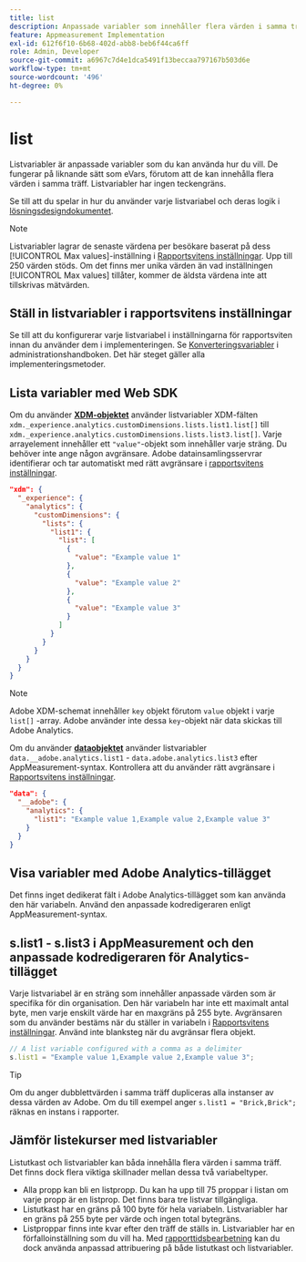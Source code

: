 ```yaml
---
title: list
description: Anpassade variabler som innehåller flera värden i samma träff.
feature: Appmeasurement Implementation
exl-id: 612f6f10-6b68-402d-abb8-beb6f44ca6ff
role: Admin, Developer
source-git-commit: a6967c7d4e1dca5491f13beccaa797167b503d6e
workflow-type: tm+mt
source-wordcount: '496'
ht-degree: 0%

---
```


# list

Listvariabler är anpassade variabler som du kan använda hur du vill. De fungerar på liknande sätt som eVars, förutom att de kan innehålla flera värden i samma träff. Listvariabler har ingen teckengräns.

Se till att du spelar in hur du använder varje listvariabel och deras logik i [lösningsdesigndokumentet](../../prepare/solution-design.md).

>[!NOTE]
>
>Listvariabler lagrar de senaste värdena per besökare baserat på dess [!UICONTROL Max values]-inställning i [Rapportsvitens inställningar](/help/admin/tools/manage-rs/edit-settings/conversion-var-admin/list-var-admin.md). Upp till 250 värden stöds. Om det finns mer unika värden än vad inställningen [!UICONTROL Max values] tillåter, kommer de äldsta värdena inte att tillskrivas mätvärden.

## Ställ in listvariabler i rapportsvitens inställningar

Se till att du konfigurerar varje listvariabel i inställningarna för rapportsviten innan du använder dem i implementeringen. Se [Konverteringsvariabler](/help/admin/tools/manage-rs/edit-settings/conversion-var-admin/list-var-admin.md) i administrationshandboken. Det här steget gäller alla implementeringsmetoder.

## Lista variabler med Web SDK

Om du använder [**XDM-objektet**](/help/implement/aep-edge/xdm-var-mapping.md) använder listvariabler XDM-fälten `xdm._experience.analytics.customDimensions.lists.list1.list[]` till `xdm._experience.analytics.customDimensions.lists.list3.list[]`. Varje arrayelement innehåller ett `"value"`-objekt som innehåller varje sträng. Du behöver inte ange någon avgränsare. Adobe datainsamlingsservrar identifierar och tar automatiskt med rätt avgränsare i [rapportsvitens inställningar](/help/admin/tools/manage-rs/edit-settings/conversion-var-admin/list-var-admin.md).

```json
"xdm": {
  "_experience": {
    "analytics": {
      "customDimensions": {
        "lists": {
          "list1": {
            "list": [
              {
                "value": "Example value 1"
              },
              {
                "value": "Example value 2"
              },
              {
                "value": "Example value 3"
              }
            ]
          }
        }
      }
    }
  }
}
```

>[!NOTE]
>
>Adobe XDM-schemat innehåller `key` objekt förutom `value` objekt i varje `list[]` -array. Adobe använder inte dessa `key`-objekt när data skickas till Adobe Analytics.

Om du använder [**dataobjektet**](/help/implement/aep-edge/data-var-mapping.md) använder listvariabler `data.__adobe.analytics.list1` - `data.adobe.analytics.list3` efter AppMeasurement-syntax. Kontrollera att du använder rätt avgränsare i [Rapportsvitens inställningar](/help/admin/tools/manage-rs/edit-settings/conversion-var-admin/list-var-admin.md).

```json
"data": {
  "__adobe": {
    "analytics": {
      "list1": "Example value 1,Example value 2,Example value 3"
    }
  }
}
```

## Visa variabler med Adobe Analytics-tillägget

Det finns inget dedikerat fält i Adobe Analytics-tillägget som kan använda den här variabeln. Använd den anpassade kodredigeraren enligt AppMeasurement-syntax.

## s.list1 - s.list3 i AppMeasurement och den anpassade kodredigeraren för Analytics-tillägget

Varje listvariabel är en sträng som innehåller anpassade värden som är specifika för din organisation. Den här variabeln har inte ett maximalt antal byte, men varje enskilt värde har en maxgräns på 255 byte. Avgränsaren som du använder bestäms när du ställer in variabeln i [Rapportsvitens inställningar](/help/admin/tools/manage-rs/edit-settings/conversion-var-admin/list-var-admin.md). Använd inte blanksteg när du avgränsar flera objekt.

```js
// A list variable configured with a comma as a delimiter
s.list1 = "Example value 1,Example value 2,Example value 3";
```

>[!TIP]
>
>Om du anger dubblettvärden i samma träff dupliceras alla instanser av dessa värden av Adobe. Om du till exempel anger `s.list1 = "Brick,Brick";` räknas en instans i rapporter.

## Jämför listekurser med listvariabler

Listutkast och listvariabler kan båda innehålla flera värden i samma träff. Det finns dock flera viktiga skillnader mellan dessa två variabeltyper.

* Alla propp kan bli en listpropp. Du kan ha upp till 75 proppar i listan om varje propp är en listprop. Det finns bara tre listvar tillgängliga.
* Listutkast har en gräns på 100 byte för hela variabeln. Listvariabler har en gräns på 255 byte per värde och ingen total bytegräns.
* Listproppar finns inte kvar efter den träff de ställs in. Listvariabler har en förfalloinställning som du vill ha. Med [rapporttidsbearbetning](/help/components/vrs/vrs-report-time-processing.md) kan du dock använda anpassad attribuering på både listutkast och listvariabler.
